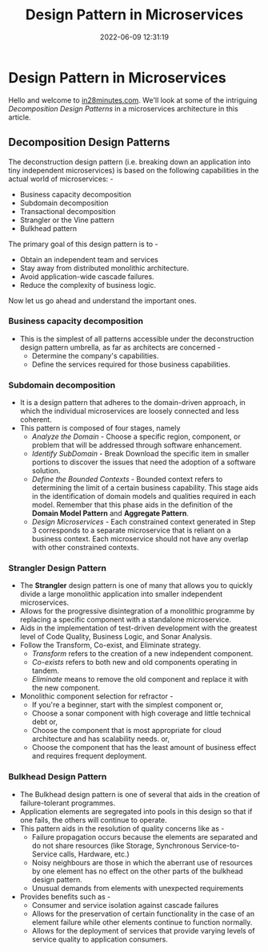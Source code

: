 ﻿---
layout:     post
title:      Design Pattern in Microservices
date:       2022-06-09 12:31:19
summary:    In this post, we'll look at the decomposition design pattern in the context of microservices architecture
categories: SpringBootMicroservices
permalink:  /decomposition-design-pattern-in-microservices-architecture
---

# Design Pattern in Microservices

Hello and welcome to [in28minutes.com](https://courses.in28minutes.com/). We'll look at some of the intriguing *Decomposition Design Patterns* in a microservices architecture in this article.

## Decomposition Design Patterns

The deconstruction design pattern (i.e. breaking down an application into tiny independent microservices) is based on the following capabilities in the actual world of microservices: -

 - Business capacity decomposition
 - Subdomain decomposition
 - Transactional decomposition
 - Strangler or the Vine pattern
 - Bulkhead pattern

The primary goal of this design pattern is to - 

 - Obtain an independent team and services
 - Stay away from distributed monolithic architecture.
 - Avoid application-wide cascade failures.
 - Reduce the complexity of business logic.

Now let us go ahead and understand the important ones.

### Business capacity decomposition

 - This is the simplest of all patterns accessible under the deconstruction design pattern umbrella, as far as architects are concerned -
	 - Determine the company's capabilities.
	 - Define the services required for those business capabilities.

### Subdomain decomposition

 - It is a design pattern that adheres to the domain-driven approach, in which the individual microservices are loosely connected and less coherent.
 - This pattern is composed of four stages, namely
	 - *Analyze the Domain* - Choose a specific region, component, or problem that will be addressed through software enhancement.
	 - *Identify SubDomain* - Break Download the specific item in smaller portions to discover the issues that need the adoption of a software solution.
	 - *Define the Bounded Contexts* - Bounded context refers to determining the limit of a certain business capability. This stage aids in the identification of domain models and qualities required in each model. Remember that this phase aids in the definition of the **Domain Model Pattern** and **Aggregate Pattern**.
	 - *Design Microservices* - Each constrained context generated in Step 3 corresponds to a separate microservice that is reliant on a business context. Each microservice should not have any overlap with other constrained contexts.

### Strangler Design Pattern

 - The **Strangler** design pattern is one of many that allows you to quickly divide a large monolithic application into smaller independent microservices.
 - Allows for the progressive disintegration of a monolithic programme by replacing a specific component with a standalone microservice.
 - Aids in the implementation of test-driven development with the greatest level of Code Quality, Business Logic, and Sonar Analysis.
 - Follow the Transform, Co-exist, and Eliminate strategy.
	 - *Transform* refers to the creation of a new independent component.
	 - *Co-exists* refers to both new and old components operating in tandem.
	 - *Eliminate* means to remove the old component and replace it with the new component.
 - Monolithic component selection for refractor -
	 - If you're a beginner, start with the simplest component or,
	 - Choose a sonar component with high coverage and little technical debt or,
	 - Choose the component that is most appropriate for cloud architecture and has scalability needs. or,
	 - Choose the component that has the least amount of business effect and requires frequent deployment.

### Bulkhead Design Pattern

 - The Bulkhead design pattern is one of several that aids in the creation of failure-tolerant programmes.
 - Application elements are segregated into pools in this design so that if one fails, the others will continue to operate.
 - This pattern aids in the resolution of quality concerns like as -
	 - Failure propagation occurs because the elements are separated and do not share resources (like Storage, Synchronous Service-to-Service calls, Hardware, etc.)
	 - Noisy neighbours are those in which the aberrant use of resources by one element has no effect on the other parts of the bulkhead design pattern.
	 - Unusual demands from elements with unexpected requirements
 - Provides benefits such as -
	 - Consumer and service isolation against cascade failures
	 - Allows for the preservation of certain functionality in the case of an element failure while other elements continue to function normally.
	 - Allows for the deployment of services that provide varying levels of service quality to application consumers.
